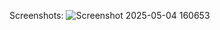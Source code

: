 Screenshots:
![Screenshot 2025-05-04 160653](https://github.com/user-attachments/assets/539b2350-682c-4786-99f4-52f4542fb78f)
